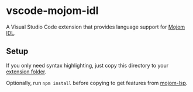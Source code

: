 # vscode-mojom-idl

A Visual Studio Code extension that provides language support for [Mojom IDL](https://chromium.googlesource.com/chromium/src/+/master/mojo/public/tools/bindings/README.md).

## Setup

If you only need syntax highlighting, just copy this directory to your [extension folder](https://code.visualstudio.com/api/working-with-extensions/publishing-extension#your-extension-folder).

Optionally, run `npm install` before copying to get features from [mojom-lsp](../README.md).
